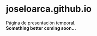 # joseloarca.github.io
Página de presentación temporal. <br/>
<strong>Something better coming soon...</strong>

